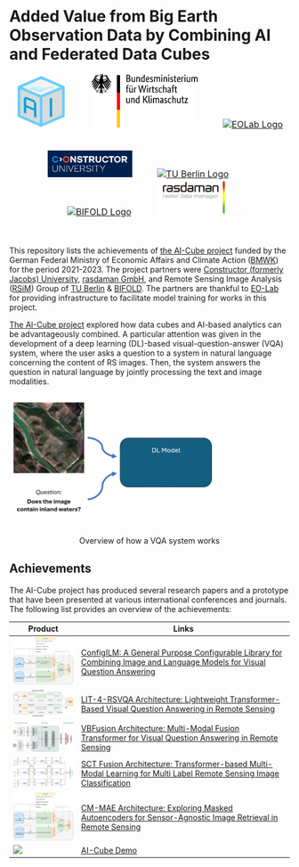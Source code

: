 # Added Value from Big Earth Observation Data by Combining AI and Federated Data Cubes

<div align="center">
<a href="https://ai-cu.be/"><img src="./assets/ai-cube-logo.png" style="font-size: 1rem; height: 6em; width: auto; padding-right: 30px;" /></a>
&ensp;
<a href="https://bmwk.de"><img src="./assets/BMWK.svg" style="font-size: 1rem; height: 6em; width: auto; padding-right: 30px;"/></a>
&ensp;
<a href="https://eo-lab.org/de/"><img src="https://raw.githubusercontent.com/wiki/lhackel-tub/ConfigILM/static/imgs/eolab_Logo.png" style="font-size: 1rem; height: 6em; width: auto" alt="EOLab Logo"/> </a>
</div>
&ensp;
<div align="center" style="padding: 20px 0px;">
<a href="https://constructor.university/"><img src="./assets/CU.png" style="font-size: 1rem; height: 3em; width: auto; padding-right: 30px;" /></a>
&ensp;
<a href="https://www.tu.berlin/"><img src="https://raw.githubusercontent.com/wiki/lhackel-tub/ConfigILM/static/imgs/tu-berlin-logo-long-red.svg" style="font-size: 1rem; height: 3em; width: auto; padding-right: 30px;" alt="TU Berlin Logo"/></a>
&ensp;
<a href="https://bifold.berlin/"><img src="https://raw.githubusercontent.com/wiki/lhackel-tub/ConfigILM/static/imgs/BIFOLD_Logo_farbig.png" style="font-size: 1rem; height: 3em; width: auto; padding-right: 30px;" alt="BIFOLD Logo"/></a>
&ensp;
<a href=""><img src="./assets/logo_rasdaman.png" style="font-size: 1rem; height: 4em; width: auto" alt="Rasdaman Logo"/></a>
</div>
&ensp;

This repository lists the achievements of [the AI-Cube project](https://ai-cu.be/) funded by the German Federal Ministry of Economic Affairs and Climate Action ([BMWK](https://bmwk.de)) for the period 2021-2023. The project partners were [Constructor (formerly Jacobs) University](https://constructor.university/), [rasdaman GmbH](https://www.rasdaman.com/), and Remote Sensing Image Analysis ([RSiM](https://rsim.berlin)) Group of [TU Berlin](https://tu.berlin) & [BIFOLD](https://bifold.berlin). The partners are thankful to [EO-Lab](https://eo-lab.org/de/) for providing infrastructure to facilitate model training for works in this project.

[The AI-Cube project](https://ai-cu.be/) explored how data cubes and AI-based analytics can be advantageously combined. A particular attention was given in the development of a deep learning (DL)-based visual-question-answer (VQA) system, where the user asks a question to a system in natural language concerning the content of RS images. Then, the system answers the question in natural language by jointly processing the text and image modalities.

<p align="center">
  <img src="./assets/VQA-basic.gif" alt="vqa-example" width="600"/>
</p>
<p align="center">Overview of how a VQA system works</p>


## Achievements

The AI-Cube project has produced several research papers and a prototype that have been presented at various international conferences and journals. The following list provides an overview of the achievements:

| Product | Links |
|-------|-------------|
| <img src="./assets/configilm.png" width="200px">  | [ConfigILM: A General Purpose Configurable Library for Combining Image and Language Models for Visual Question Answering](https://github.com/lhackel-tub/ConfigILM)  |
| <img src="./assets/lit4rsvqa.png" width="200px"> | [LIT-4-RSVQA Architecture: Lightweight Transformer-Based Visual Question Answering in Remote Sensing](https://git.tu-berlin.de/rsim/lit4rsvqa)  |
| <img src="./assets/vbfusion.png" width="200px"> |  [VBFusion Architecture: Multi-Modal Fusion Transformer for Visual Question Answering in Remote Sensing](https://git.tu-berlin.de//multi-modal-fusion-transformer-for-vqa-in-rs) |
| <img src="./assets/sct_fusion.png" width="200px"> | [SCT Fusion Architecture: Transformer-based Multi-Modal Learning for Multi Label Remote Sensing Image Classification](https://git.tu-berlin.de/rsim/sct-fusion) |
| <img src="./assets/configilm.png" width="200px"> | [CM-MAE Architecture: Exploring Masked Autoencoders for Sensor-Agnostic Image Retrieval in Remote Sensing](https://github.com/jakhac/CSMAE) |
| <img src="./assets/AI-Cube-Demo.png" width="200px"> | [AI-Cube Demo](https://aicube.rasdaman.com/rasdaman-dashboard/) |


